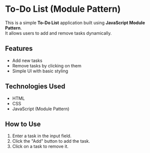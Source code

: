 # To-Do List (Module Pattern)

This is a simple **To-Do List** application built using **JavaScript Module Pattern**.  
It allows users to add and remove tasks dynamically.

## Features

- Add new tasks
- Remove tasks by clicking on them
- Simple UI with basic styling

## Technologies Used

- HTML
- CSS
- JavaScript (Module Pattern)

## How to Use

1. Enter a task in the input field.
2. Click the "Add" button to add the task.
3. Click on a task to remove it.
